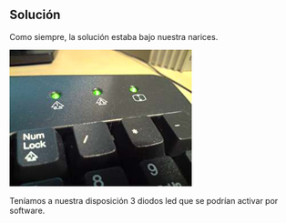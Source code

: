 ## Solución

Como siempre, la solución estaba bajo nuestra narices.

![Keyboard](media/keyboard.jpg "Keyboard")<!-- .element: class="fragment" -->

Teníamos a nuestra disposición 3 diodos led que se podrían activar por software.<!-- .element: class="fragment" -->